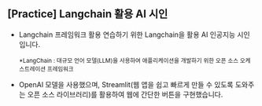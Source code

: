 ## [Practice] Langchain 활용 AI 시인 
- Langchain 프레임워크 활용 연습하기 위한 Langchain을 활용 AI 인공지능 시인 입니다.

  <sub>*LangChain : 대규모 언어 모델(LLM)을 사용하여 애플리케이션을 개발하기 위한 오픈 소스 오케스트레이션 프레임워크</sub>

- OpenAI 모델을 사용했으며, Streamlit(웹 앱을 쉽고 빠르게 만들 수 있도록 도와주는 오픈 소스 라이브러리)를 활용하여 웹에 간단한 버튼을 구현했습니다.
